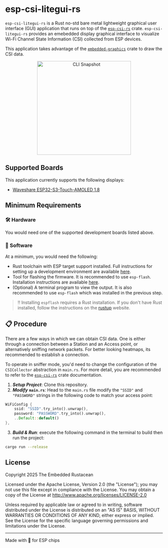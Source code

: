 # esp-csi-litegui-rs

`esp-csi-litegui-rs` is a Rust no-std bare metal lightweight graphical user interface (GUI) application that runs on top of the [`esp-csi-rs`](https://github.com/Connected-Motion-Research/esp-csi-rs) crate.  `esp-csi-litegui-rs` provides an emebedded display graphical interface to visualize Wi-Fi Channel State Information (CSI) collected from ESP devices.

This application takes advantage of the [`embedded-graphics`](https://github.com/embedded-graphics-rs/embedded-graphics) crate to draw the CSI data.

<p align="center">
  <img src="assets/espheatmap.gif" alt="CLI Snapshot" width="300"/>
</p>

## Supported Boards
This application currently supports the following displays:
- [Waveshare ESP32-S3-Touch-AMOLED 1.8](https://www.waveshare.com/esp32-s3-touch-amoled-1.8.htm)

## Minimum Requirements
### 🛠️ Hardware
You would need one of the supported development boards listed above.

### 📀 Software
At a minimum, you would need the following:
* Rust toolchain with ESP target support installed. Full instructions for setting up a development environment are available [here](https://docs.esp-rs.org/book/installation/index.html). 
* Tool for flashing the firmware. It is recommended to use `esp-flash`. Installation instructions are available [here](https://docs.esp-rs.org/book/tooling/espflash.html).
* (Optional) A terminal program to view the output. It is also recommended to use `esp-flash` which was installed in the previous step.

> ‼️ Installing `espflash` requires a Rust installation. If you don't have Rust installed, follow the instructions on the [rustup](https://rustup.rs/) website.


## 📋 Procedure
There are a few ways in which we can obtain CSI data. One is either through a connection between a Station and an Access point, or alternatively sniffing network packets. For better looking heatmaps, its recommended to establish a connection.

To operate in sniffer mode, you'd need to change the configuration of the `CSICollector` abstraction in `main.rs`. For more detail, you are recommended to refer to the  [`esp-csi-rs`](https://github.com/Connected-Motion-Research/esp-csi-rs) crate documentation.

1. ***Setup Project***: Clone this repository.
2. ***Modify*** **`main.rs`**: Head to the `main.rs` file modify the `"SSID"` and `"PASSWORD"` strings in the following code to match your access point:

```rust
WiFiConfig {
    ssid: "SSID".try_into().unwrap(),
    password: "PASSWORD".try_into().unwrap(),
    ..Default::default()
},
```

3. ***Build & Run***: execute the following command in the terminal to build then run the project:
```bash
cargo run --release
```

## License
Copyright 2025 The Embedded Rustacean

Licensed under the Apache License, Version 2.0 (the "License");
you may not use this file except in compliance with the License.
You may obtain a copy of the License at
http://www.apache.org/licenses/LICENSE-2.0

Unless required by applicable law or agreed to in writing, software
distributed under the License is distributed on an "AS IS" BASIS,
WITHOUT WARRANTIES OR CONDITIONS OF ANY KIND, either express or implied.
See the License for the specific language governing permissions and
limitations under the License.

---

Made with 🦀 for ESP chips

